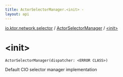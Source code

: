 ```yaml
---
title: ActorSelectorManager.<init> - 
layout: api
---
```


<div class='api-docs-breadcrumbs'><a href="../index.html">io.ktor.network.selector</a> / <a href="index.html">ActorSelectorManager</a> / <a href="./-init-.html">&lt;init&gt;</a></div>

# &lt;init&gt;

<div class="signature"><code><span class="identifier">ActorSelectorManager</span><span class="symbol">(</span><span class="parameterName" id="io.ktor.network.selector.ActorSelectorManager$<init>()/dispatcher">dispatcher</span><span class="symbol">:</span>&nbsp;<span class="identifier">&lt;ERROR CLASS&gt;</span><span class="symbol">)</span></code></div>

Default CIO selector manager implementation


